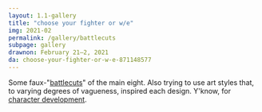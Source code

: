```yaml
---
layout: 1.1-gallery
title: "choose your fighter or w/e"
img: 2021-02
permalink: /gallery/battlecuts
subpage: gallery
drawnon: February 21–2, 2021
da: choose-your-fighter-or-w-e-871148577
---
```

Some faux-"<a href="https://www.deviantart.com/dragonith/gallery?q=%23battlecuts" target="_blank">battlecuts</a>" of the main eight. Also trying to use art styles that, to varying degrees of vagueness, inspired each design. Y'know, for <a href="https://sta.sh/01jb4ietx7md" target="_blank">character development</a>.